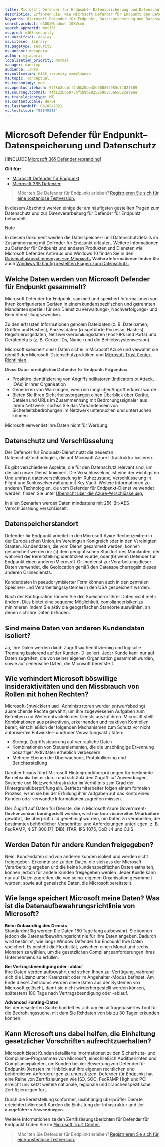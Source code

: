 ```yaml
---
title: Microsoft Defender für Endpunkt– Datenspeicherung und Datenschutz
description: Erfahren Sie, wie Microsoft Defender für Endpunkt den Datenschutz und die gesammelten Daten behandelt.
keywords: Microsoft Defender für Endpunkt, Datenspeicherung und Datenschutz, Speicher, Datenschutz, Lizenzierung, Geolocation, Datenaufbewahrung, Daten
search.product: eADQiWindows 10XVcnh
search.appverid: met150
ms.prod: m365-security
ms.mktglfcycl: deploy
ms.sitesec: library
ms.pagetype: security
ms.author: macapara
author: mjcaparas
localization_priority: Normal
manager: dansimp
audience: ITPro
ms.collection: M365-security-compliance
ms.topic: conceptual
ms.technology: mde
ms.openlocfilehash: 0258b2cdbff4a8b20be42e508863985c7402f609
ms.sourcegitcommit: 4fb1226d5875bf5b9b29252596855a6562cea9ae
ms.translationtype: MT
ms.contentlocale: de-DE
ms.lasthandoff: 06/08/2021
ms.locfileid: "52845510"
---
```

# <a name="microsoft-defender-for-endpoint-data-storage-and-privacy"></a>Microsoft Defender für Endpunkt– Datenspeicherung und Datenschutz

[!INCLUDE [Microsoft 365 Defender rebranding](../../includes/microsoft-defender.md)]

**Gilt für:**
- [Microsoft Defender für Endpunkt](https://go.microsoft.com/fwlink/p/?linkid=2154037)
- [Microsoft 365 Defender](https://go.microsoft.com/fwlink/?linkid=2118804)

>Möchten Sie Defender für Endpunkt erleben? [Registrieren Sie sich für eine kostenlose Testversion.](https://www.microsoft.com/microsoft-365/windows/microsoft-defender-atp?ocid=docs-wdatp-assignaccess-abovefoldlink)

In diesem Abschnitt werden einige der am häufigsten gestellten Fragen zum Datenschutz und zur Datenverarbeitung für Defender für Endpunkt behandelt.
> [!NOTE]
> In diesem Dokument werden die Datenspeicher- und Datenschutzdetails im Zusammenhang mit Defender für Endpunkt erläutert. Weitere Informationen zu Defender für Endpunkt und anderen Produkten und Diensten wie Microsoft Defender Antivirus und Windows 10 finden Sie in den [Datenschutzbestimmungen von Microsoft.](https://go.microsoft.com/fwlink/?linkid=827576) Weitere Informationen finden Sie auch [Windows 10 häufig gestellten Fragen zum Datenschutz.](https://go.microsoft.com/fwlink/?linkid=827577)


## <a name="what-data-does-microsoft-defender-for-endpoint-collect"></a>Welche Daten werden von Microsoft Defender für Endpunkt gesammelt?

Microsoft Defender für Endpunkt sammelt und speichert Informationen von Ihren konfigurierten Geräten in einem kundenspezifischen und getrennten Mandanten speziell für den Dienst zu Verwaltungs-, Nachverfolgungs- und Berichterstellungszwecken. 

Zu den erfassten Informationen gehören Dateidaten (z. B. Dateinamen, Größen und Hashes), Prozessdaten (ausgeführte Prozesse, Hashes), Registrierungsdaten, Netzwerkverbindungsdaten (Host-IPs und Ports) und Gerätedetails (z. B. Geräte-IDs, Namen und die Betriebssystemversion).

Microsoft speichert diese Daten sicher in Microsoft Azure und verwaltet sie gemäß den Microsoft-Datenschutzpraktiken und [Microsoft Trust Center-Richtlinien.](https://go.microsoft.com/fwlink/?linkid=827578)

Diese Daten ermöglichen Defender für Endpunkt Folgendes:
- Proaktive Identifizierung von Angriffsindikatoren (Indicators of Attack, IOAs) in Ihrer Organisation
- Generieren von Warnungen, wenn ein möglicher Angriff erkannt wurde
- Bieten Sie Ihren Sicherheitsvorgängen einen Überblick über Geräte, Dateien und URLs im Zusammenhang mit Bedrohungssignalen aus Ihrem Netzwerk, sodass Sie das Vorhandensein von Sicherheitsbedrohungen im Netzwerk untersuchen und untersuchen können.

Microsoft verwendet Ihre Daten nicht für Werbung.

## <a name="data-protection-and-encryption"></a>Datenschutz und Verschlüsselung
Der Defender für Endpunkt-Dienst nutzt die neuesten Datenschutztechnologien, die auf Microsoft Azure Infrastruktur basieren. 

Es gibt verschiedene Aspekte, die für den Datenschutz relevant sind, um die sich unser Dienst kümmert. Die Verschlüsselung ist eine der wichtigsten Und umfasst datenverschlüsselung im Ruhezustand, Verschlüsselung in Flight und Schlüsselverwaltung mit Key Vault. Weitere Informationen zu anderen Technologien, die vom Defender für Endpunkt-Dienst verwendet werden, finden Sie unter [Übersicht über die Azure-Verschlüsselung.](/azure/security/security-azure-encryption-overview) 

In allen Szenarien werden Daten mindestens mit [](https://en.wikipedia.org/wiki/Advanced_Encryption_Standard) 256-Bit-AES-Verschlüsselung verschlüsselt.


## <a name="data-storage-location"></a>Datenspeicherstandort

Defender für Endpunkt arbeitet in den Microsoft Azure Rechenzentren in der Europäischen Union, im Vereinigten Königreich oder in den Vereinigten Staaten. Kundendaten, die vom Dienst gesammelt werden, können gespeichert werden in: (a) dem geografischen Standort des Mandanten, der während der Bereitstellung identifiziert wurde, oder (b) wenn Defender für Endpunkt einen anderen Microsoft-Onlinedienst zur Verarbeitung dieser Daten verwendet, die Geolocation gemäß den Datenspeicherregeln dieses anderen Onlinediensts.

Kundendaten in pseudonymisierter Form können auch in den zentralen Speicher- und Verarbeitungssystemen in den USA gespeichert werden.

Nach der Konfiguration können Sie den Speicherort Ihrer Daten nicht mehr ändern. Dies bietet eine bequeme Möglichkeit, compliancerisiken zu minimieren, indem Sie aktiv die geografischen Standorte auswählen, an denen sich Ihre Daten befinden. 

## <a name="is-my-data-isolated-from-other-customer-data"></a>Sind meine Daten von anderen Kundendaten isoliert?
Ja, Ihre Daten werden durch Zugriffsauthentifizierung und logische Trennung basierend auf der Kunden-ID isoliert. Jeder Kunde kann nur auf Daten zugreifen, die von seiner eigenen Organisation gesammelt wurden, sowie auf generische Daten, die Microsoft bereitstellt.

## <a name="how-does-microsoft-prevent-malicious-insider-activities-and-abuse-of-high-privilege-roles"></a>Wie verhindert Microsoft böswillige Insideraktivitäten und den Missbrauch von Rollen mit hohen Rechten?

Microsoft-Entwicklern und -Administratoren wurden entwurfsbedingt ausreichende Rechte gewährt, um ihre zugewiesenen Aufgaben zum Betreiben und Weiterentwickeln des Diensts auszuführen. Microsoft stellt Kombinationen aus präventiven, erkennenden und reaktiven Kontrollen bereit, einschließlich der folgenden Mechanismen zum Schutz vor nicht autorisierten Entwickler- und/oder Verwaltungsaktivitäten:

- Strenge Zugriffssteuerung auf vertrauliche Daten
- Kombinationen von Steuerelementen, die die unabhängige Erkennung bösartiger Aktivitäten erheblich verbessern
- Mehrere Ebenen der Überwachung, Protokollierung und Berichterstellung

Darüber hinaus führt Microsoft Hintergrundüberprüfungen für bestimmte Betriebsmitarbeiter durch und schränkt den Zugriff auf Anwendungen, Systeme und Netzwerkinfrastruktur im Verhältnis zum Grad der Hintergrundüberprüfung ein. Betriebsmitarbeiter folgen einem formalen Prozess, wenn sie bei der Erfüllung ihrer Aufgaben auf das Konto eines Kunden oder verwandte Informationen zugreifen müssen.

Der Zugriff auf Daten für Dienste, die in Microsoft Azure Government-Rechenzentren bereitgestellt werden, wird nur betriebsbereiten Mitarbeitern gewährt, die überprüft und genehmigt wurden, um Daten zu verarbeiten, die bestimmten behördlichen Vorschriften und Anforderungen unterliegen, z. B. FedRAMP, NIST 800.171 (DIB), ITAR, IRS 1075, DoD L4 und CJIS.


## <a name="is-data-shared-with-other-customers"></a>Werden Daten für andere Kunden freigegeben?
Nein. Kundendaten sind von anderen Kunden isoliert und werden nicht freigegeben. Erkenntnisse zu den Daten, die sich aus der Microsoft-Verarbeitung ergeben und die keine kundenspezifischen Daten enthalten, können jedoch für andere Kunden freigegeben werden. Jeder Kunde kann nur auf Daten zugreifen, die von seiner eigenen Organisation gesammelt wurden, sowie auf generische Daten, die Microsoft bereitstellt.

## <a name="how-long-will-microsoft-store-my-data-what-is-microsofts-data-retention-policy"></a>Wie lange speichert Microsoft meine Daten? Was ist die Datenaufbewahrungsrichtlinie von Microsoft?
**Beim Onboarding des Diensts**<br>
Standardmäßig werden Die Daten 180 Tage lang aufbewahrt. Sie können jedoch die Datenaufbewahrungsrichtlinie für Ihre Daten angeben. Dadurch wird bestimmt, wie lange Window Defender für Endpunkt Ihre Daten speichert. Es besteht die Flexibilität, zwischen einem Monat und sechs Monaten zu wählen, um die gesetzlichen Complianceanforderungen Ihres Unternehmens zu erfüllen.

**Bei Vertragsbeendigung oder -ablauf**<br>
Ihre Daten werden aufbewahrt und stehen Ihnen zur Verfügung, während sich die Lizenz unter Karenzzeit oder im Angehalten-Modus befindet. Am Ende dieses Zeitraums werden diese Daten aus den Systemen von Microsoft gelöscht, damit sie nicht wiederhergestellt werden können, spätestens 180 Tage nach Vertragsbeendigung oder -ablauf.

**Advanced Hunting-Daten**<br>
Bei der erweiterten Suche handelt es sich um ein abfragebasiertes Tool für die Bedrohungssuche, mit dem Sie Rohdaten von bis zu 30 Tagen erkunden können.


## <a name="can-microsoft-help-us-maintain-regulatory-compliance"></a>Kann Microsoft uns dabei helfen, die Einhaltung gesetzlicher Vorschriften aufrechtzuerhalten?

Microsoft bietet Kunden detaillierte Informationen zu den Sicherheits- und Compliance-Programmen von Microsoft, einschließlich Auditberichten und Compliancepaketen, um Kunden bei der Bewertung von Defender für Endpunkt-Diensten im Hinblick auf ihre eigenen rechtlichen und behördlichen Anforderungen zu unterstützen. Defender für Endpunkt hat eine Reihe von Zertifizierungen wie ISO, SOC, FedRAMP High und PCI erreicht und setzt weitere nationale, regionale und branchenspezifische Zertifizierungen fort.

Durch die Bereitstellung konformer, unabhängig überprüfter Dienste erleichtert Microsoft Kunden die Einhaltung der Infrastruktur und der ausgeführten Anwendungen.

Weitere Informationen zu den Zertifizierungsberichten für Defender für Endpunkt finden Sie im [Microsoft Trust Center.](https://servicetrust.microsoft.com/) 

>Möchten Sie Defender für Endpunkt erleben? [Registrieren Sie sich für eine kostenlose Testversion.](https://www.microsoft.com/microsoft-365/windows/microsoft-defender-atp?ocid=docs-wdatp-datastorage-belowfoldlink) 
